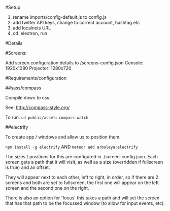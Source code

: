 #Setup

1. rename imports/config-default.js to config.js
2. add twitter API keys, change to correct account, hashtag etc
3. add localnets URL
4. cd .electron, run 


#Details

#Screens:

Add screen configuration details to /screens-config.json
Console: 1920x1080
Projector: 1280x720

#Requirements/configuration

##sass/compass

Compile down to css.

See: http://compass-style.org/

To run:
```cd public/assets```
```compass watch```

##electrify 

To create app / windows and allow us to position them.

```npm install -g electrify``` AND ```meteor add arboleya:electrify```

The sizes / positions for this are configured in ./screen-config.json. Each screen gets a path that it will visit, as well as a size (overridden if fullscreen is true) and an offset.

They will appear next to each other, left to right, in order, so if there are 2 screens and both are set to fullscreen, the first one will appear on the left screen and the second one on the right.

There is also an option for 'focus' this takes a path and will set the screen that has that path to be the focussed window (to allow for input events, etc).


